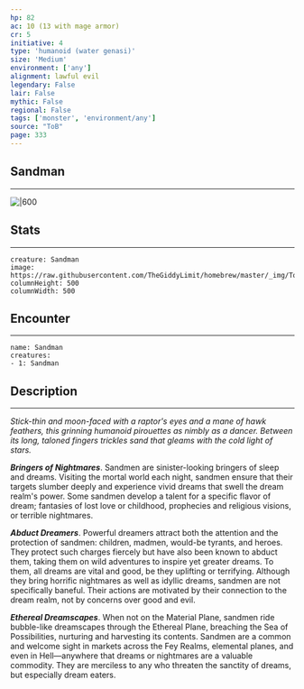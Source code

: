 ```yaml
---
hp: 82
ac: 10 (13 with mage armor)
cr: 5
initiative: 4
type: 'humanoid (water genasi)'    
size: 'Medium'
environment: ['any']
alignment: lawful evil
legendary: False
lair: False
mythic: False
regional: False
tags: ['monster', 'environment/any']
source: "ToB"
page: 333
---
```


## Sandman
---

![|600](https://raw.githubusercontent.com/TheGiddyLimit/homebrew/master/_img/ToB/Sandman.webp)

## Stats
---

```statblock
creature: Sandman
image: https://raw.githubusercontent.com/TheGiddyLimit/homebrew/master/_img/ToB/token/Sandman.png
columnHeight: 500
columnWidth: 500
```

## Encounter
---

```encounter-table
name: Sandman
creatures:
- 1: Sandman
```

## Description
---
_Stick-thin and moon-faced with a raptor's eyes and a mane of hawk feathers, this grinning humanoid pirouettes as nimbly as a dancer. Between its long, taloned fingers trickles sand that gleams with the cold light of stars._

**_Bringers of Nightmares_**. Sandmen are sinister-looking bringers of sleep and dreams. Visiting the mortal world each night, sandmen ensure that their targets slumber deeply and experience vivid dreams that swell the dream realm's power. Some sandmen develop a talent for a specific flavor of dream; fantasies of lost love or childhood, prophecies and religious visions, or terrible nightmares.

**_Abduct Dreamers_**. Powerful dreamers attract both the attention and the protection of sandmen: children, madmen, would-be tyrants, and heroes. They protect such charges fiercely but have also been known to abduct them, taking them on wild adventures to inspire yet greater dreams. To them, all dreams are vital and good, be they uplifting or terrifying. Although they bring horrific nightmares as well as idyllic dreams, sandmen are not specifically baneful. Their actions are motivated by their connection to the dream realm, not by concerns over good and evil.

**_Ethereal Dreamscapes_**. When not on the Material Plane, sandmen ride bubble-like dreamscapes through the Ethereal Plane, breaching the Sea of Possibilities, nurturing and harvesting its contents. Sandmen are a common and welcome sight in markets across the Fey Realms, elemental planes, and even in Hell—anywhere that dreams or nightmares are a valuable commodity. They are merciless to any who threaten the sanctity of dreams, but especially dream eaters.






